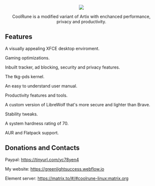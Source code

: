 <p align="center">
	<img src="https://i.postimg.cc/VLTRqVvW/logo.png" />
                                                                                                                                      
<p align="center">
	 CoolRune is a modified variant of Artix with enchanced performance, privacy and productivity.

## Features	 
A visually appealing XFCE desktop enviroment.

Gaming optimizations.

Inbuilt tracker, ad blocking, security and privacy features.

The tkg-pds kernel.

An easy to understand user manual.
    
Productivity features and tools.

A custom version of LibreWolf that's more secure and lighter than Brave.
  
Stability tweaks.
  
A system hardness rating of 70.

AUR and Flatpack support.
  
## Donations and Contacts
Paypal: https://tinyurl.com/yc78yen4

My website: https://greenlightsuccess.webflow.io

Element server: https://matrix.to/#/#coolrune-linux:matrix.org

